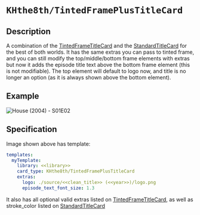 # `KHthe8th/TintedFramePlusTitleCard`
## Description
A combination of the [TintedFrameTitleCard](https://github.com/CollinHeist/TitleCardMaker/wiki/TintedFrameTitleCard) and the [StandardTitleCard](https://github.com/CollinHeist/TitleCardMaker/wiki/StandardTitleCard) for the best of both worlds. It has the same extras you can pass to tinted frame, and you can still modify the top/middle/bottom frame elements with extras but now it adds the episode title text above the bottom frame element (this is not modifiable). The top element will default to logo now, and title is no longer an option (as it is always shown above the bottom element).

## Example
![House (2004) - S01E02](https://github.com/khthe8th/TitleCardMaker-CardTypes/assets/5308389/d089a1b1-7458-4eaf-ad8d-59c7f332a7c1)

## Specification
Image shown above has template:

```yaml
templates:
  myTemplate:
    library: <<library>>
    card_type: KHthe8th/TintedFramePlusTitleCard
    extras:
      logo: ./source/<<clean_title>> (<<year>>)/logo.png
      episode_text_font_size: 1.3
```
It also has all optional valid extras listed on [TintedFrameTitleCard](https://github.com/CollinHeist/TitleCardMaker/wiki/TintedFrameTitleCard#valid-extras), as well as stroke_color listed on [StandardTitleCard](https://github.com/CollinHeist/TitleCardMaker/wiki/StandardTitleCard#custom-stroke-color)
